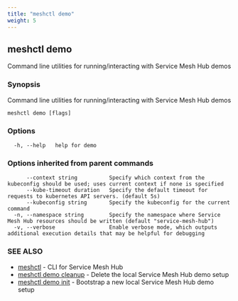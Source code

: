 ```yaml
---
title: "meshctl demo"
weight: 5
---
```

## meshctl demo

Command line utilities for running/interacting with Service Mesh Hub demos

### Synopsis

Command line utilities for running/interacting with Service Mesh Hub demos

```
meshctl demo [flags]
```

### Options

```
  -h, --help   help for demo
```

### Options inherited from parent commands

```
      --context string          Specify which context from the kubeconfig should be used; uses current context if none is specified
      --kube-timeout duration   Specify the default timeout for requests to kubernetes API servers. (default 5s)
      --kubeconfig string       Specify the kubeconfig for the current command
  -n, --namespace string        Specify the namespace where Service Mesh Hub resources should be written (default "service-mesh-hub")
  -v, --verbose                 Enable verbose mode, which outputs additional execution details that may be helpful for debugging
```

### SEE ALSO

* [meshctl](../meshctl)	 - CLI for Service Mesh Hub
* [meshctl demo cleanup](../meshctl_demo_cleanup)	 - Delete the local Service Mesh Hub demo setup
* [meshctl demo init](../meshctl_demo_init)	 - Bootstrap a new local Service Mesh Hub demo setup

